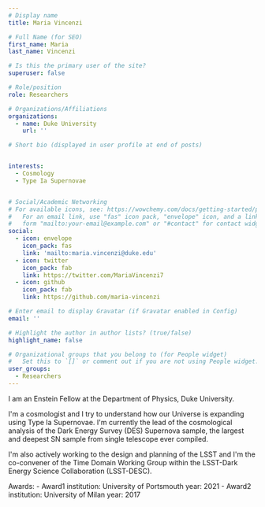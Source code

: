 ```yaml
---
# Display name
title: Maria Vincenzi

# Full Name (for SEO)
first_name: Maria
last_name: Vincenzi

# Is this the primary user of the site?
superuser: false

# Role/position
role: Researchers

# Organizations/Affiliations
organizations:
  - name: Duke University
    url: ''

# Short bio (displayed in user profile at end of posts)


interests:
  - Cosmology
  - Type Ia Supernovae


# Social/Academic Networking
# For available icons, see: https://wowchemy.com/docs/getting-started/page-builder/#icons
#   For an email link, use "fas" icon pack, "envelope" icon, and a link in the
#   form "mailto:your-email@example.com" or "#contact" for contact widget.
social:
  - icon: envelope
    icon_pack: fas
    link: 'mailto:maria.vincenzi@duke.edu'
  - icon: twitter
    icon_pack: fab
    link: https://twitter.com/MariaVincenzi7
  - icon: github
    icon_pack: fab
    link: https://github.com/maria-vincenzi

# Enter email to display Gravatar (if Gravatar enabled in Config)
email: ''

# Highlight the author in author lists? (true/false)
highlight_name: false

# Organizational groups that you belong to (for People widget)
#   Set this to `[]` or comment out if you are not using People widget.
user_groups:
  - Researchers
---
```


I am an Enstein Fellow at the Department of Physics, Duke University. 

I'm a cosmologist and I try to understand how our Universe is expanding using Type Ia Supernovae. I'm currently the lead of the cosmological analysis of the Dark Energy Survey (DES) Supernova sample, the largest and deepest SN sample from single telescope ever compiled.

I'm also actively working to the design and planning of the LSST and I'm the co-convener of the Time Domain Working Group within the LSST-Dark Energy Science Collaboration (LSST-DESC).

Awards:
    - Award1
      institution: University of Portsmouth
      year: 2021
    - Award2
      institution: University of Milan
      year: 2017
